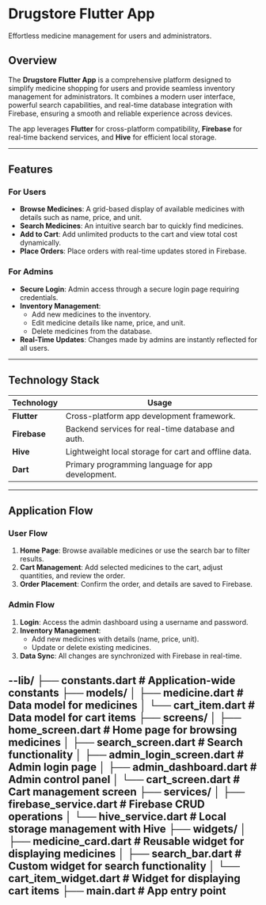 # Drugstore Flutter App

Effortless medicine management for users and administrators.

## Overview

The **Drugstore Flutter App** is a comprehensive platform designed to simplify medicine shopping for users and provide seamless inventory management for administrators. It combines a modern user interface, powerful search capabilities, and real-time database integration with Firebase, ensuring a smooth and reliable experience across devices.

The app leverages **Flutter** for cross-platform compatibility, **Firebase** for real-time backend services, and **Hive** for efficient local storage.

---

## Features

### For Users
- **Browse Medicines**: A grid-based display of available medicines with details such as name, price, and unit.
- **Search Medicines**: An intuitive search bar to quickly find medicines.
- **Add to Cart**: Add unlimited products to the cart and view total cost dynamically.
- **Place Orders**: Place orders with real-time updates stored in Firebase.

### For Admins
- **Secure Login**: Admin access through a secure login page requiring credentials.
- **Inventory Management**:
  - Add new medicines to the inventory.
  - Edit medicine details like name, price, and unit.
  - Delete medicines from the database.
- **Real-Time Updates**: Changes made by admins are instantly reflected for all users.

---

## Technology Stack

| Technology       | Usage                                                   |
|-------------------|---------------------------------------------------------|
| **Flutter**       | Cross-platform app development framework.              |
| **Firebase**      | Backend services for real-time database and auth.      |
| **Hive**          | Lightweight local storage for cart and offline data.   |
| **Dart**          | Primary programming language for app development.      |

---

## Application Flow

### User Flow
1. **Home Page**: Browse available medicines or use the search bar to filter results.
2. **Cart Management**: Add selected medicines to the cart, adjust quantities, and review the order.
3. **Order Placement**: Confirm the order, and details are saved to Firebase.

### Admin Flow
1. **Login**: Access the admin dashboard using a username and password.
2. **Inventory Management**:
   - Add new medicines with details (name, price, unit).
   - Update or delete existing medicines.
3. **Data Sync**: All changes are synchronized with Firebase in real-time.

--lib/
├── constants.dart               # Application-wide constants
├── models/
│   ├── medicine.dart            # Data model for medicines
│   └── cart_item.dart           # Data model for cart items
├── screens/
│   ├── home_screen.dart         # Home page for browsing medicines
│   ├── search_screen.dart       # Search functionality
│   ├── admin_login_screen.dart  # Admin login page
│   ├── admin_dashboard.dart     # Admin control panel
│   └── cart_screen.dart         # Cart management screen
├── services/
│   ├── firebase_service.dart    # Firebase CRUD operations
│   └── hive_service.dart        # Local storage management with Hive
├── widgets/
│   ├── medicine_card.dart       # Reusable widget for displaying medicines
│   ├── search_bar.dart          # Custom widget for search functionality
│   └── cart_item_widget.dart    # Widget for displaying cart items
├── main.dart                    # App entry point
-



